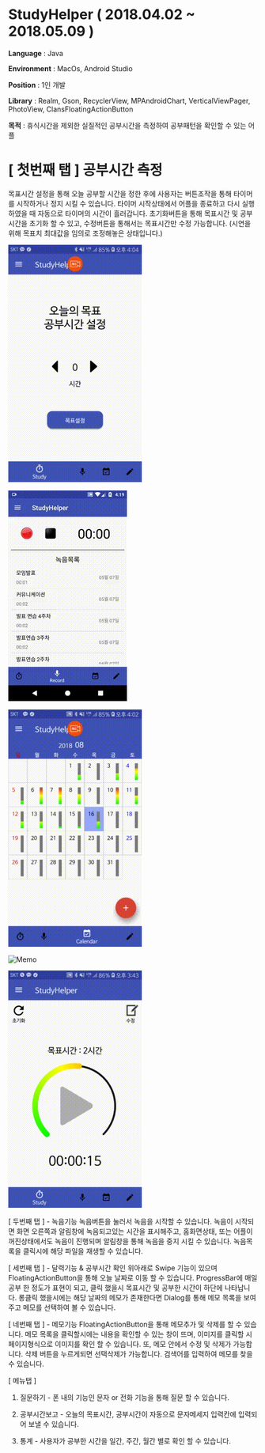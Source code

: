 # StudyHelper ( 2018.04.02 ~ 2018.05.09 )

**Language**    : Java

**Environment** : MacOs, Android Studio

**Position**    : 1인 개발

**Library**     : Realm, Gson, RecyclerView, MPAndroidChart, VerticalViewPager, PhotoView, ClansFloatingActionButton
              
              
**목적** : 휴식시간을 제외한 실질적인 공부시간을 측정하여 공부패턴을 확인할 수 있는 어플



# [ 첫번째 탭 ] 공부시간 측정

목표시간 설정을 통해 오늘 공부할 시간을 정한 후에 사용자는 버튼조작을 통해 타이머를 시작하거나 정지 시킬 수 있습니다.
타이머 시작상태에서 어플을 종료하고 다시 실행 하였을 때 자동으로 타이머의 시간이 흘러갑니다.
초기화버튼을 통해 목표시간 및 공부시간을 초기화 할 수 있고, 수정버튼을 통해서는 목표시간만 수정 가능합니다. 
(시연을 위해 목표치 최대값을 임의로 조정해놓은 상태입니다.)

![Study](./gifs/study.gif)

![Record](./gifs/record_.gif)

![Calendar](./gifs/calendar.gif)

![Memo](./gifs/memo.gif)

![Graph](./gifs/graph.gif)


 
[ 두번째 탭 ] - 녹음기능
녹음버튼을 눌러서 녹음을 시작할 수 있습니다. 녹음이 시작되면 화면 오른쪽과 알림창에 녹음되고있는 시간을 표시해주고, 
홈화면상태, 또는 어플이 꺼진상태에서도 녹음이 진행되며 알림창을 통해 녹음을 중지 시킬 수 있습니다.
녹음목록을 클릭시에 해당 파일을 재생할 수 있습니다.
 
[ 세번째 탭 ] - 달력기능 & 공부시간 확인
위아래로 Swipe 기능이 있으며 FloatingActionButton을 통해 오늘 날짜로 이동 할 수 있습니다. 
ProgressBar에 매일 공부 한 정도가 표현이 되고, 클릭 했을시 목표시간 및 공부한 시간이 하단에 나타납니다. 
롱클릭 했을시에는 해당 날짜의 메모가 존재한다면 Dialog를 통해 메모 목록을 보여주고 메모를 선택하여 볼 수 있습니다.  
 
[ 네번째 탭 ] - 메모기능
FloatingActionButton을 통해 메모추가 및 삭제를 할 수 있습니다. 
메모 목록을 클릭할시에는 내용을 확인할 수 있는 창이 뜨며, 이미지를 클릭할 시 페이지형식으로 이미지를 확인 할 수 있습니다. 
또, 메모 안에서 수정 및 삭제가 가능합니다. 
삭제 버튼을 누르게되면 선택삭제가 가능합니다. 
검색어를 입력하여 메모를 찾을 수 있습니다. 
 
[ 메뉴탭 ]
 1. 질문하기 - 폰 내의 기능인 문자 or 전화 기능을 통해 질문 할 수 있습니다.
 
 2. 공부시간보고 - 오늘의 목표시간, 공부시간이 자동으로 문자메세지 입력칸에 입력되어 보낼 수 있습니다.
 
 3. 통계 - 사용자가 공부한 시간을 일간, 주간, 월간 별로 확인 할 수 있습니다. 
